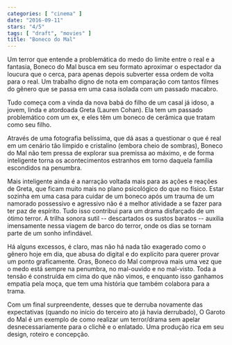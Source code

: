 ```yaml
---
categories: [ "cinema" ]
date: "2016-09-11"
stars: "4/5"
tags: [ "draft", "movies" ]
title: "Boneco do Mal"
---
```

Um terror que entende a problemática do medo do limite entre o real e
a fantasia, Boneco do Mal busca em seu formato aproximar o espectador
da loucura que o cerca, para apenas depois subverter essa ordem de volta
para o real. Um trabalho digno de nota em comparação com tantos filmes
do gênero que se passa em uma casa isolada com um passado macabro.

Tudo começa com a vinda da nova babá do filho de um casal já idoso,
a jovem, linda e atordoada Greta (Lauren Cohan). Ela tem um passado
problemático com um ex, e eles têm um boneco de cerâmica que tratam
como seu filho.

Através de uma fotografia belíssima, que dá asas a questionar o que é
real em um cenário tão límpido e cristalino (embora cheio de sombras),
Boneco do Mal não tem pressa de explorar sua premissa ao máximo, e
de forma inteligente torna os acontecimentos estranhos em torno daquela
família escondidos na penumbra.

Mais inteligente ainda é a narração voltada mais para as ações e
reações de Greta, que ficam muito mais no plano psicológico do que
no físico. Estar sozinha em uma casa para cuidar de um boneco após um
trauma de um namorado possessivo e agressivo não é a melhor atividade
a se fazer para ter paz de espírito. Tudo isso contribui para um drama
disfarçado de um ótimo terror. A trilha sonora sutil -- descartados os
sustos baratos -- auxilia imensamente nessa viagem de barco do terror,
onde os dias se tornam parte de um sonho infindável.

Há alguns excessos, é claro, mas não há nada tão exagerado como o
gênero hoje em dia, que abusa do digital e do explícito para querer
provar um ponto graficamente. Oras, Boneco do Mal comprova mais uma vez
que o medo está sempre na penumbra, no mal-ouvido e no mal-visto. Toda
a tensão é construída em cima do que não vimos, e enquanto isso
ganhamos empatia pela moça, que tem uma história que também colabora
para a trama.

Com um final surpreendente, desses que te derruba novamente das
expectativas (quando no início do terceiro ato já havia derrubado), O
Garoto do Mal é um exemplo de como realizar um terror/drama sem apelar
desnecessariamente para o clichê e o enlatado. Uma produção rica em
seu design, roteiro e concepção.
